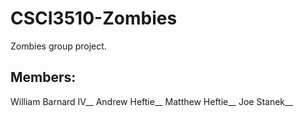 # CSCI3510-Zombies
Zombies group project.

## Members:
William Barnard IV__
Andrew Heftie__
Matthew Heftie__
Joe Stanek__
